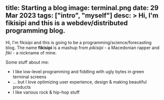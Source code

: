 title: Starting a blog
image: terminal.png
date: 29 Mar 2023
tags: ["intro", "myself"]
desc: >
  Hi, I'm fikisipi and this is a webdev/distributed programming blog.
---

Hi, I'm fikisipi and this is going to be a programming/science/forecasting blog. The name **fikisipi** is a mashup from *pikisipi* - a Macedonian rapper and *fiki* - a nickname of mine.

Some stuff about me:

- I like low-level programming and fiddling with ugly bytes in green terminal screens
- ... but I love optimizing user experience, design & making beautiful products
- I like various rock & hip-hop stuff
